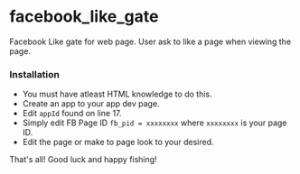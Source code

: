 facebook_like_gate
==================

Facebook Like gate for web page. User ask to like a page when viewing the page.

### Installation
- You must have atleast HTML knowledge to do this.
- Create an app to your app dev page.
- Edit `appId` found on line 17.
- Simply edit FB Page ID `fb_pid = xxxxxxxx` where `xxxxxxxx` is your page ID.
- Edit the page or make to page look to your desired.

That's all! Good luck and happy fishing!
